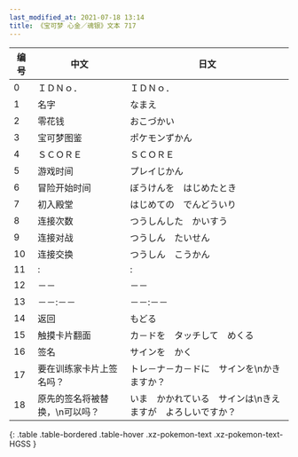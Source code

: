 ```yaml
---
last_modified_at: 2021-07-18 13:14
title: 《宝可梦 心金／魂银》文本 717
---
```

| 编号 | 中文 | 日文 |
| ---- | ---- | ---- |
| 0 | ＩＤＮｏ． | ＩＤＮｏ． |
| 1 | 名字 | なまえ |
| 2 | 零花钱 | おこづかい |
| 3 | 宝可梦图鉴 | ポケモンずかん |
| 4 | ＳＣＯＲＥ | ＳＣＯＲＥ |
| 5 | 游戏时间 | プレイじかん |
| 6 | 冒险开始时间 | ぼうけんを　はじめたとき |
| 7 | 初入殿堂 | はじめての　でんどういり |
| 8 | 连接次数 | つうしんした　かいすう |
| 9 | 连接对战 | つうしん　たいせん |
| 10 | 连接交换 | つうしん　こうかん |
| 11 | : | : |
| 12 | －－ | －－ |
| 13 | －－:－－ | －－:－－ |
| 14 | 返回 | もどる |
| 15 | 触摸卡片翻面 | カ－ドを　タッチして　めくる |
| 16 | 签名 | サインを　かく |
| 17 | 要在训练家卡片上签名吗？ | トレ－ナ－カ－ドに　サインを\nかきますか？ |
| 18 | 原先的签名将被替换，\n可以吗？ | いま　かかれている　サインは\nきえますが　よろしいですか？ |
{: .table .table-bordered .table-hover .xz-pokemon-text .xz-pokemon-text-HGSS }